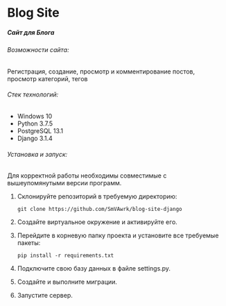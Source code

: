 # Blog Site
##### Сайт для Блога 
###### Возможности сайта:

Регистрация, создание, просмотр и комментирование постов, просмотр категорий, тегов

###### Стек технологий:
+ Windows 10
+ Python 3.7.5
+ PostgreSQL 13.1 
+ Django 3.1.4

###### Установка и запуск:
Для корректной работы необходимы совместимые с вышеупомянутыми версии программ. 

1. Склонируйте репозиторий в требуемую директорию:

   `git clone https://github.com/SmVAwrk/blog-site-django`

2. Создайте виртуальное окружение и активируйте его.

3. Перейдите в корневую папку проекта и установите все требуемые пакеты:

    `pip install -r requirements.txt`

4. Подключите свою базу данных в файле settings.py.

5. Создайте и выполните миграции.

6. Запустите сервер.